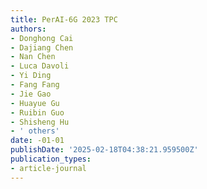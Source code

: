 ```yaml
---
title: PerAI-6G 2023 TPC
authors:
- Donghong Cai
- Dajiang Chen
- Nan Chen
- Luca Davoli
- Yi Ding
- Fang Fang
- Jie Gao
- Huayue Gu
- Ruibin Guo
- Shisheng Hu
- ' others'
date: -01-01
publishDate: '2025-02-18T04:38:21.959500Z'
publication_types:
- article-journal
---
```

